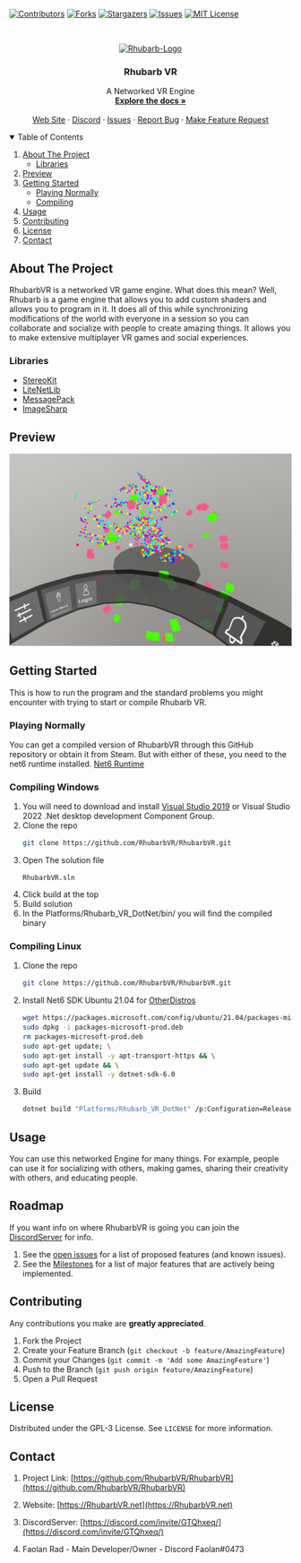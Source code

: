 [![Contributors][contributors-shield]][contributors-url]
[![Forks][forks-shield]][forks-url]
[![Stargazers][stars-shield]][stars-url]
[![Issues][issues-shield]][issues-url]
[![MIT License][license-shield]][license-url]

<!-- PROJECT LOGO -->
<br />
<p align="center">
  <a href="https://github.com/RhubarbVR/RhubarbVR">
    <img src="Assets/RhubarbVR.png" alt="Rhubarb-Logo" width="80" height="80">
  </a>

  <h3 align="center">Rhubarb VR</h3>

  <p align="center">
    A Networked VR Engine
    <br />
    <a href="https://github.com/RhubarbVR/RhubarbVR/wiki"><strong>Explore the docs »</strong></a>
    <br />
    <br />
    <a href="https://rhubarbvr.net/">Web Site</a>
    ·
    <a href="https://discord.com/invite/GTQhxeq/">Discord</a>
    ·
    <a href="https://github.com/RhubarbVR/RhubarbVR/issues">Issues</a>
    ·
    <a href="https://github.com/RhubarbVR/RhubarbVR/issues/new?assignees=&labels=&template=bug_report.md&title=Report%20Bug%20Title">Report Bug</a>
    ·
    <a href="https://github.com/RhubarbVR/RhubarbVR/issues/new?assignees=&labels=&template=feature_request.md&title=Feature%20Request%20Title">Make Feature Request</a>
  </p>
</p>

<!-- TABLE OF CONTENTS -->
<details open="open">
  <summary>Table of Contents</summary>
  <ol>
    <li>
      <a href="#about-the-project">About The Project</a>
      <ul>
        <li><a href="#libraries">Libraries</a></li>
      </ul>
    </li>
    <li>
      <a href="#preview">Preview</a>
    </li>
    <li>
      <a href="#getting-started">Getting Started</a>
      <ul>
        <li><a href="#playing-normally">Playing Normally</a></li>
        <li><a href="#compiling">Compiling</a></li>
      </ul>
    </li>
    <li><a href="#usage">Usage</a></li>
    <li><a href="#contributing">Contributing</a></li>
    <li><a href="#license">License</a></li>
    <li><a href="#contact">Contact</a></li>
  </ol>
</details>

<!-- ABOUT THE PROJECT -->

## About The Project

RhubarbVR is a networked VR game engine. What does this mean? Well, Rhubarb is a game engine that allows you to add custom shaders and allows you to program in it. It does all of this while synchronizing modifications of the world with everyone in a session so you can collaborate and socialize with people to create amazing things. It allows you to make extensive multiplayer VR games and social experiences.

### Libraries

- [StereoKit](https://github.com/maluoi/StereoKit)
- [LiteNetLib](https://github.com/RevenantX/LiteNetLib)
- [MessagePack](https://github.com/neuecc/MessagePack-CSharp)
- [ImageSharp](https://github.com/SixLabors/ImageSharp)

## Preview

![](./docs/preview.png)

<!-- GETTING STARTED -->

## Getting Started

This is how to run the program and the standard problems you might encounter with trying to start or compile Rhubarb VR.

### Playing Normally

You can get a compiled version of RhubarbVR through this GitHub repository or obtain it from Steam.
But with either of these, you need to the net6 runtime installed.
[Net6 Runtime](https://dotnet.microsoft.com/download/dotnet/6.0/runtime)

### Compiling Windows

1. You will need to download and install [Visual Studio 2019](https://visualstudio.microsoft.com/downloads/) or Visual Studio 2022 .Net desktop development Component Group.
2. Clone the repo
   ```sh
   git clone https://github.com/RhubarbVR/RhubarbVR.git
   ```
3. Open The solution file
   ```
   RhubarbVR.sln
   ```
4. Click build at the top
5. Build solution
6. In the Platforms/Rhubarb_VR_DotNet/bin/ you will find the compiled binary

### Compiling Linux

1. Clone the repo
   ```sh
   git clone https://github.com/RhubarbVR/RhubarbVR.git
   ```
2. Install Net6 SDK Ubuntu 21.04 for [OtherDistros](https://docs.microsoft.com/en-us/dotnet/core/install/linux-ubuntu)
   ```sh
   wget https://packages.microsoft.com/config/ubuntu/21.04/packages-microsoft-prod.deb -O packages-microsoft-prod.deb
   sudo dpkg -i packages-microsoft-prod.deb
   rm packages-microsoft-prod.deb
   sudo apt-get update; \
   sudo apt-get install -y apt-transport-https && \
   sudo apt-get update && \
   sudo apt-get install -y dotnet-sdk-6.0
   ```
3. Build
   ```sh
   dotnet build "Platforms/Rhubarb_VR_DotNet" /p:Configuration=Release
   ```

<!-- USAGE EXAMPLES -->

## Usage

You can use this networked Engine for many things. For example, people can use it for socializing with others, making games, sharing their creativity with others, and educating people.

<!-- ROADMAP -->

## Roadmap

If you want info on where RhubarbVR is going you can join the [DiscordServer](https://discord.com/invite/GTQhxeq/) for info.

1. See the [open issues](https://github.com/RhubarbVR/RhubarbVR//issues) for a list of proposed features (and known issues).
2. See the [Milestones](https://github.com/RhubarbVR/RhubarbVR/milestones) for a list of major features that are actively being implemented.

<!-- CONTRIBUTING -->

## Contributing

Any contributions you make are **greatly appreciated**.

1. Fork the Project
2. Create your Feature Branch (`git checkout -b feature/AmazingFeature`)
3. Commit your Changes (`git commit -m 'Add some AmazingFeature'`)
4. Push to the Branch (`git push origin feature/AmazingFeature`)
5. Open a Pull Request

<!-- LICENSE -->

## License

Distributed under the GPL-3 License. See `LICENSE` for more information.

<!-- CONTACT -->

## Contact

1. Project Link: [https://github.com/RhubarbVR/RhubarbVR](https://github.com/RhubarbVR/RhubarbVR)
2. Website: [https://RhubarbVR.net](https://RhubarbVR.net)
3. DiscordServer: [https://discord.com/invite/GTQhxeq/](https://discord.com/invite/GTQhxeq/)

4. Faolan Rad - Main Developer/Owner - Discord Faolan#0473

<!-- MARKDOWN LINKS & IMAGES -->
<!-- https://www.markdownguide.org/basic-syntax/#reference-style-links -->

[contributors-shield]: https://img.shields.io/github/contributors/RhubarbVR/RhubarbVR.svg?style=for-the-badge
[contributors-url]: https://github.com/RhubarbVR/RhubarbVR/graphs/contributors
[forks-shield]: https://img.shields.io/github/forks/RhubarbVR/RhubarbVR.svg?style=for-the-badge
[forks-url]: https://github.com/RhubarbVR/RhubarbVR/network/members
[stars-shield]: https://img.shields.io/github/stars/RhubarbVR/RhubarbVR.svg?style=for-the-badge
[stars-url]: https://github.com/RhubarbVR/RhubarbVR/stargazers
[issues-shield]: https://img.shields.io/github/issues/RhubarbVR/RhubarbVR.svg?style=for-the-badge
[issues-url]: https://github.com/RhubarbVR/RhubarbVR/issues
[license-shield]: https://img.shields.io/github/license/RhubarbVR/RhubarbVR.svg?style=for-the-badge
[license-url]: https://github.com/RhubarbVR/RhubarbVR/blob/master/LICENSE
[product-screenshot]: images/screenshot.png
